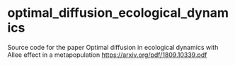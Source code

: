 # optimal_diffusion_ecological_dynamics
Source code for the paper 
Optimal diffusion in ecological dynamics with Allee effect in a metapopulation
https://arxiv.org/pdf/1809.10339.pdf
